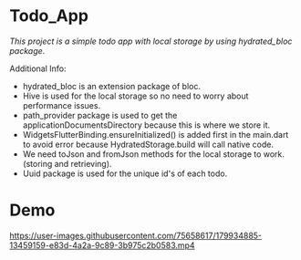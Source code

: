 # Todo_App
_This project is a simple todo app with local storage by using hydrated_bloc package_.

Additional Info:
- hydrated_bloc is an extension package of bloc.
- Hive is used for the local storage so no need to worry about performance issues.
- path_provider package is used to get the applicationDocumentsDirectory because this is where we store it.
- WidgetsFlutterBinding.ensureInitialized() is added first in the main.dart to avoid error because HydratedStorage.build will call native code.
- We need toJson and fromJson methods for the local storage to work. (storing and retrieving).
- Uuid package is used for the unique id's of each todo.

# Demo

https://user-images.githubusercontent.com/75658617/179934885-13459159-e83d-4a2a-9c89-3b975c2b0583.mp4



